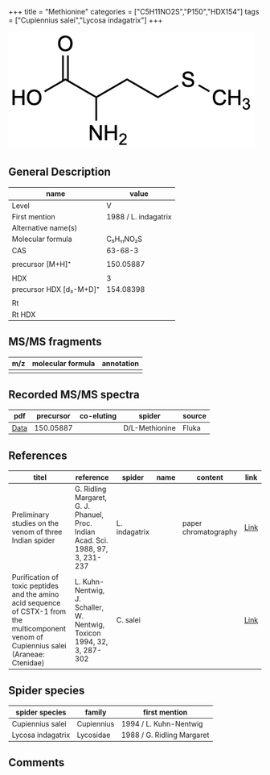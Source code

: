 +++
title = "Methionine"
categories = ["C5H11NO2S","P150","HDX154"]
tags = ["Cupiennius salei","Lycosa indagatrix"]
+++

![](/img/Methionine.png)

## General Description

| name                    | value                |
|-------------------------|----------------------|
| Level                   | V                    |
| First mention           | 1988 / L. indagatrix |
| Alternative name(s)     |                      |
| Molecular formula       | C₅H₁₁NO₂S            |
| CAS                     | 63-68-3              |
|                         |                      |
| precursor [M+H]⁺        | 150.05887            |
|                         |                      |
| HDX                     | 3                    |
| precursor HDX [d₃-M+D]⁺ | 154.08398            |
|                         |                      |
| Rt                      |                      |
| Rt HDX                  |                      |

## MS/MS fragments

| m/z | molecular formula | annotation |
|-----|-------------------|------------|
|     |                   |            |

## Recorded MS/MS spectra

| pdf      | precursor  | co-eluting | spider         | source |
|----------|------------|------------|----------------|--------|
| [Data]() | 150.05887  |            | D/L-Methionine | Fluka  |

## References

| titel                                                                                                                                      | reference                                                                        | spider        | name | content              | link                                                         |
|--------------------------------------------------------------------------------------------------------------------------------------------|----------------------------------------------------------------------------------|---------------|------|----------------------|--------------------------------------------------------------|
| Preliminary studies on the venom of three Indian spider                                                                                    | G. Ridling Margaret, G. J. Phanuel, Proc. Indian Acad. Sci. 1988, 97, 3, 231-237 | L. indagatrix |      | paper chromatography | [Link](https://www.ias.ac.in/article/fulltext/anml/097/03/0231-0237) |
| Purification of toxic peptides and the amino acid sequence of CSTX-1 from the multicomponent venom of Cupiennius salei (Araneae: Ctenidae) | L. Kuhn-Nentwig, J. Schaller, W. Nentwig, Toxicon 1994, 32, 3, 287-302           | C. salei      |      |                      | [Link](https://doi.org/10.1016/0041-0101(94)90082-5)                 |

## Spider species

| spider species       | family     | first mention              |
|----------------------|------------|----------------------------|
| Cupiennius salei     | Cupiennius | 1994 / L. Kuhn-Nentwig     |
| Lycosa indagatrix    | Lycosidae  | 1988 / G. Ridling Margaret |

## Comments